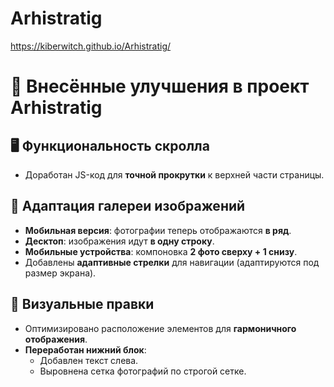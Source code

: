 # Arhistratig

https://kiberwitch.github.io/Arhistratig/


# 🔧 Внесённые улучшения в проект Arhistratig

## 🖥️ **Функциональность скролла**
- Доработан JS-код для **точной прокрутки** к верхней части страницы.

## 📱 **Адаптация галереи изображений**
- **Мобильная версия**: фотографии теперь отображаются **в ряд**.
- **Десктоп**: изображения идут **в одну строку**.
- **Мобильные устройства**: компоновка **2 фото сверху + 1 снизу**.
- Добавлены **адаптивные стрелки** для навигации (адаптируются под размер экрана).

## 🎨 **Визуальные правки**
- Оптимизировано расположение элементов для **гармоничного отображения**.
- **Переработан нижний блок**:
  - Добавлен текст слева.
  - Выровнена сетка фотографий по строгой сетке.
